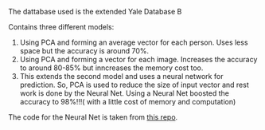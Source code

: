 The dattabase used is the extended Yale Database B

Contains three different models:
1. Using PCA and forming an average vector for each person. Uses less space but the accuracy is around 70%.
2. Using PCA and forming a vector for each image. Increases the accuracy to around 80-85% but inncreases the memory cost too.
3. This extends the second model and uses a neural network for prediction. So, PCA is used to reduce the size of input vector and rest work is done by the Neural Net. Using a Neural Net boosted the accuracy to 98%!!!( with a little cost of memory and computation)

The code for the Neural Net is taken from [this repo](https://github.com/vtshitoyan/simpleNN).

